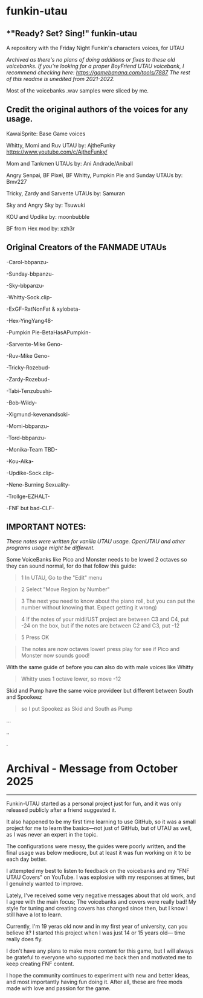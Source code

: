 # funkin-utau
*"Ready? Set? Sing!"
funkin-utau
-------------------
A repository with the Friday Night Funkin's characters voices, for UTAU

*Archived as there's no plans of doing additions or fixes to these old voicebanks.
If you're looking for a proper BoyFriend UTAU voicebank, I recommend checking here: https://gamebanana.com/tools/7887
The rest of this readme is unedited from 2021-2022.*

Most of the voicebanks .wav samples were sliced by me.

Credit the original authors of the voices for any usage.
-------------------

KawaiSprite: Base Game voices

Whitty, Momi and Ruv UTAU by: AjtheFunky https://www.youtube.com/c/AjtheFunky/

Mom and Tankmen UTAUs by: Ani Andrade/Aniball

Angry Senpai, BF Pixel, BF Whitty, Pumpkin Pie and Sunday UTAUs by: Bmv227

Tricky, Zardy and Sarvente UTAUs by: Samuran

Sky and Angry Sky by: Tsuwuki

KOU and Updike by: moonbubble

BF from Hex mod by: xzh3r

Original Creators of the FANMADE UTAUs
-------------------
-Carol-bbpanzu-

-Sunday-bbpanzu-

-Sky-bbpanzu-

-Whitty-Sock.clip-

-ExGF-RatNonFat & xylobeta-

-Hex-YingYang48-

-Pumpkin Pie-BetaHasAPumpkin-

-Sarvente-Mike Geno-

-Ruv-Mike Geno-

-Tricky-Rozebud-

-Zardy-Rozebud-

-Tabi-Tenzubushi-

-Bob-Wildy-

-Xigmund-kevenandsoki-

-Momi-bbpanzu-

-Tord-bbpanzu-

-Monika-Team TBD-

-Kou-Aika-

-Updike-Sock.clip-

-Nene-Burning Sexuality-

-Trollge-EZHALT-

-FNF but bad-CLF-

IMPORTANT NOTES:
---------------------

*These notes were written for vanilla UTAU usage. OpenUTAU and other programs usage might be different.*

Some VoiceBanks like Pico and Monster needs to be lowed 2 octaves so they can sound normal, for do that follow this guide:

>1 In UTAU, Go to the "Edit" menu

>2 Select "Move Region by Number"

>3 The next you need to know about the piano roll, but you can put the number without knowing that. Expect getting it wrong) 

>4 If the notes of your midi/UST project are between C3 and C4, put -24 on the box, but if the notes are between C2 and C3, put -12

>5 Press OK

>The notes are now octaves lower! press play for see if Pico and Monster now sounds good!

With the same guide of before you can also do with male voices like Whitty
>Whitty uses 1 octave lower, so move -12

Skid and Pump have the same voice provideer but different between South and Spookeez
>so I put Spookez as Skid and South as Pump

...

..

.



# Archival - Message from October 2025
-------------------
Funkin-UTAU started as a personal project just for fun, and it was only released publicly after a friend suggested it.

It also happened to be my first time learning to use GitHub, so it was a small project for me to learn the basics—not just of GitHub, but of UTAU as well, as I was never an expert in the topic.

The configurations were messy, the guides were poorly written, and the final usage was below mediocre, but at least it was fun working on it to be each day better.


I attempted my best to listen to feedback on the voicebanks and my "FNF UTAU Covers" on YouTube. I was explosive with my responses at times, but I genuinely wanted to improve.

Lately, I've received some very negative messages about that old work, and I agree with the main focus; The voicebanks and covers were really bad! My style for tuning and creating covers has changed since then, but I know I still have a lot to learn.


Currently, I'm 19 yeras old now and in my first year of university, can you believe it? I started this project when I was just 14 or 15 years old— time really does fly.

I don't have any plans to make more content for this game, but I will always be grateful to everyone who supported me back then and motivated me to keep creating FNF content.


I hope the community continues to experiment with new and better ideas, and most importantly having fun doing it. After all, these are free mods made with love and passion for the game.
